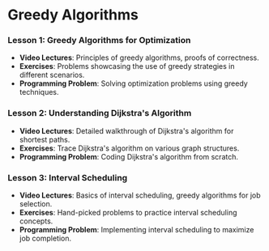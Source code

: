 # Greedy Algorithms

### Lesson 1: Greedy Algorithms for Optimization
- **Video Lectures**: Principles of greedy algorithms, proofs of correctness.
- **Exercises**: Problems showcasing the use of greedy strategies in different scenarios.
- **Programming Problem**: Solving optimization problems using greedy techniques.

### Lesson 2: Understanding Dijkstra's Algorithm
- **Video Lectures**: Detailed walkthrough of Dijkstra's algorithm for shortest paths.
- **Exercises**: Trace Dijkstra's algorithm on various graph structures.
- **Programming Problem**: Coding Dijkstra's algorithm from scratch.

### Lesson 3: Interval Scheduling
- **Video Lectures**: Basics of interval scheduling, greedy algorithms for job selection.
- **Exercises**: Hand-picked problems to practice interval scheduling concepts.
- **Programming Problem**: Implementing interval scheduling to maximize job completion.
